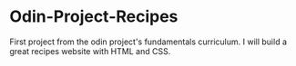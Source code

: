 # Odin-Project-Recipes
First project from the odin project's fundamentals curriculum.
I will build a great recipes website with HTML and CSS. 